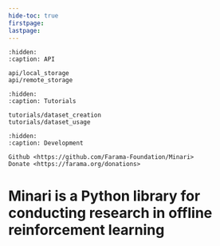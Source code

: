 ```yaml
---
hide-toc: true
firstpage:
lastpage:
---
```


[//]: # (```{toctree})

[//]: # (:hidden:)

[//]: # (:caption: Introduction)

[//]: # ()
[//]: # (content/basic_usage)

[//]: # (```)

```{toctree}
:hidden:
:caption: API

api/local_storage
api/remote_storage
```

```{toctree}
:hidden:
:caption: Tutorials

tutorials/dataset_creation
tutorials/dataset_usage
```

```{toctree}
:hidden:
:caption: Development

Github <https://github.com/Farama-Foundation/Minari>
Donate <https://farama.org/donations>

```

# Minari is a Python library for conducting research in offline reinforcement learning
